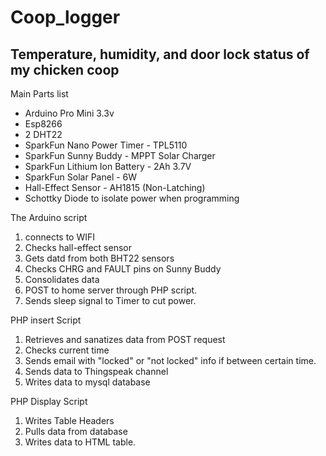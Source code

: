 # Coop_logger
## Temperature, humidity, and door lock status of my chicken coop

Main Parts list

- Arduino Pro Mini 3.3v
- Esp8266
- 2 DHT22
- SparkFun Nano Power Timer - TPL5110
- SparkFun Sunny Buddy - MPPT Solar Charger
- SparkFun Lithium Ion Battery - 2Ah 3.7V
- SparkFun Solar Panel - 6W
- Hall-Effect Sensor - AH1815 (Non-Latching)
- Schottky Diode to isolate power when programming

  
The Arduino script

1. connects to WIFI
2. Checks hall-effect sensor
3. Gets datd from both BHT22 sensors
4. Checks CHRG and FAULT pins on Sunny Buddy
5. Consolidates data
6. POST to home server through PHP script.
7. Sends sleep signal to Timer to cut power.


PHP insert Script

1. Retrieves and sanatizes data from POST request
2. Checks current time
3. Sends email with "locked" or "not locked" info if between certain time.
4. Sends data to Thingspeak channel
5. Writes data to mysql database


PHP Display Script

1. Writes Table Headers
2. Pulls data from database
3. Writes data to HTML table.

